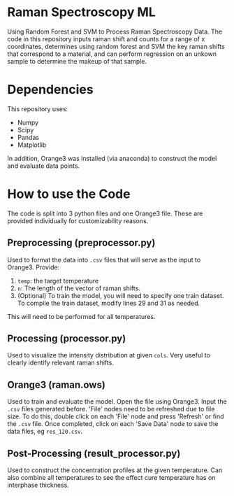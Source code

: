 # Raman Spectroscopy ML
Using Random Forest and SVM to Process Raman Spectroscopy Data. The code in this repository inputs raman shift and counts for a range of x coordinates, determines using random forest and SVM the key raman shifts that correspond to a material, and can perform regression on an unkown sample to determine the makeup of that sample.

# Dependencies
This repository uses:
* Numpy
* Scipy
* Pandas
* Matplotlib

In addition, Orange3 was installed (via anaconda) to construct the model and evaluate data points.

# How to use the Code
The code is split into 3 python files and one Orange3 file. These are provided individually for customizability reasons.

## Preprocessing (preprocessor.py)
Used to format the data into `.csv` files that will serve as the input to Orange3. Provide:
1. `temp`: the target temperature
2. `n`: The length of the vector of raman shifts.
3. (Optional) To train the model, you will need to specify one train dataset. To compile the train dataset, modify lines 29 and 31 as needed. 

This will need to be performed for all temperatures.

## Processing (processor.py)
Used to visualize the intensity distribution at given `cols`. Very useful to clearly identify relevant raman shifts.

## Orange3 (raman.ows)
Used to train and evaluate the model. Open the file using Orange3. Input the `.csv` files generated before. 'File' nodes need to be refreshed due to file size. To do this, double click on each 'File' node and press 'Refresh' or find the `.csv` file. Once completed, click on each 'Save Data' node to save the data files, eg `res_120.csv`.

## Post-Processing (result_processor.py)
Used to construct the concentration profiles at the given temperature. Can also combine all temperatures to see the effect cure temperature has on interphase thickness.
